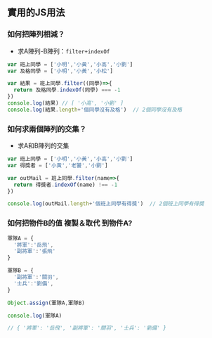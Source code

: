## 實用的JS用法


### 如何把陣列相減？

- 求A陣列-B陣列：`filter+indexOf`

```js
var 班上同學 = ['小明','小黃','小高','小劉']
var 及格同學 = ['小明','小黃','小松']

var 結果 = 班上同學.filter((同學)=>{
  return 及格同學.indexOf(同學) === -1
})
console.log(結果) // [ '小高', '小劉' ]
console.log(結果.length+'個同學沒有及格')  // 2個同學沒有及格
```

### 如何求兩個陣列的交集？

- 求A和B陣列的交集

```js
var 班上同學 = ['小明','小黃','小高','小劉']
var 得獎者 = ['小黃','老饕','小劉']

var outMail = 班上同學.filter(name=>{
  return 得獎者.indexOf(name) !== -1
})

console.log(outMail.length+'個班上同學有得獎')  // 2個班上同學有得獎
```

### 如何把物件B的值 複製＆取代 到物件A?

```js
軍隊A = {
  '將軍':'岳飛',
  '副將軍':'張飛'
}

軍隊B = {
  '副將軍':'關羽',
  '士兵':'劉備',
}

Object.assign(軍隊A,軍隊B)

console.log(軍隊A)

// { '將軍': '岳飛', '副將軍': '關羽', '士兵': '劉備' }
```